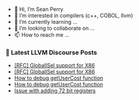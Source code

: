 - 👋 Hi, I’m Sean Perry
- 👀 I’m interested in compilers (c++, COBOL, llvm)
- 🌱 I’m currently learning ...
- 💞️ I’m looking to collaborate on ...
- 📫 How to reach me ...

<!---
s66perry/s66perry is a ✨ special ✨ repository because its `README.md` (this file) appears on your GitHub profile.
You can click the Preview link to take a look at your changes.
--->
### 📕 Latest LLVM Discourse Posts

<!-- DISCOURSE-LLVM:START -->
- [[RFC] GlobalISel support for X86](https://discourse.llvm.org/t/rfc-globalisel-support-for-x86/73424#post_3)
- [[RFC] GlobalISel support for X86](https://discourse.llvm.org/t/rfc-globalisel-support-for-x86/73424#post_2)
- [How to debug getUserCost function](https://discourse.llvm.org/t/how-to-debug-getusercost-function/73438#post_4)
- [How to debug getUserCost function](https://discourse.llvm.org/t/how-to-debug-getusercost-function/73438#post_3)
- [Issue with adding 72 bit registers](https://discourse.llvm.org/t/issue-with-adding-72-bit-registers/73364#post_16)
<!-- DISCOURSE-LLVM:END -->
